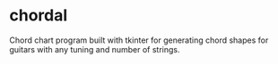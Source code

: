 # chordal
Chord chart program built with tkinter for generating chord shapes for guitars with any tuning and number of strings.
